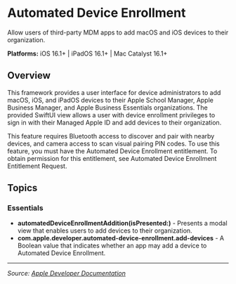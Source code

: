 # Automated Device Enrollment

Allow users of third-party MDM apps to add macOS and iOS devices to their organization.

**Platforms:** iOS 16.1+ | iPadOS 16.1+ | Mac Catalyst 16.1+

## Overview

This framework provides a user interface for device administrators to add macOS, iOS, and iPadOS devices to their Apple School Manager, Apple Business Manager, and Apple Business Essentials organizations. The provided SwiftUI view allows a user with device enrollment privileges to sign in with their Managed Apple ID and add devices to their organization.

This feature requires Bluetooth access to discover and pair with nearby devices, and camera access to scan visual pairing PIN codes. To use this feature, you must have the Automated Device Enrollment entitlement. To obtain permission for this entitlement, see Automated Device Enrollment Entitlement Request.

## Topics

### Essentials
- **automatedDeviceEnrollmentAddition(isPresented:)** - Presents a modal view that enables users to add devices to their organization.
- **com.apple.developer.automated-device-enrollment.add-devices** - A Boolean value that indicates whether an app may add a device to Automated Device Enrollment.

---

*Source: [Apple Developer Documentation](https://developer.apple.com/documentation/AutomatedDeviceEnrollment)*
